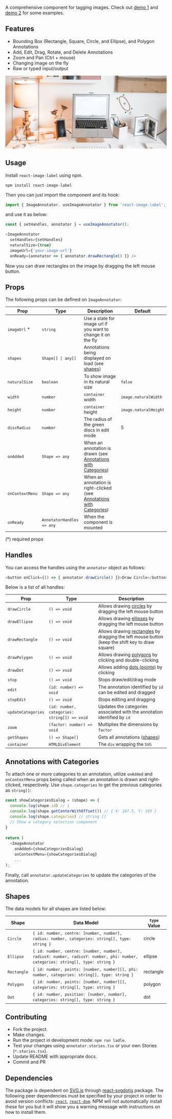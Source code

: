 A comprehensive component for tagging images. Check out [demo 1](https://f2gnwn.csb.app/) and [demo 2](https://r9mw79.csb.app/) for some examples.

## Features

- Bounding Box (Rectangle, Square, Circle, and Ellipse), and Polygon Annotations 
- Add, Edit, Drag, Rotate, and Delete Annotations
- Zoom and Pan (Ctrl + mouse)
- Changing image on the fly
- Raw or typed input/output

![Screenshot of ImageAnnotator](https://github.com/TaqBostan/content/blob/main/labeled-2.png?raw=true)

## Usage

Install `react-image-label` using npm.

```shell
npm install react-image-label
```

Then you can just import the component and its hook:

```js
import { ImageAnnotator, useImageAnnotator } from 'react-image-label';
```

and use it as below:

```js
const { setHandles, annotator } = useImageAnnotator();
```

```js
<ImageAnnotator
  setHandles={setHandles}
  naturalSize={true}
  imageUrl={'your-image-url'}
  onReady={annotator => { annotator.drawRectangle() }} />
```

Now you can draw rectangles on the image by dragging the left mouse button.

## Props

The following props can be defined on `ImageAnnotator`:

| Prop | Type | Description | Default |
|---|---|---|---|
| `imageUrl` \* | `string` | Use a state for image url if you want to change it on the fly |   |
| `shapes` | `Shape[] \| any[]` | Annotations being displayed on load (see [shapes](#shapes)) |   |
| `naturalSize` | `boolean` | To show image in its natural size | `false` |
| `width` | `number` | `container` width | `image.naturalWidth` |
| `height` | `number` | `container` height | `image.naturalHeight` |
| `discRadius` | `number` | The radius of the green discs in edit mode | 5 |
| `onAdded` | `Shape => any` | When an annotation is drawn (see [Annotations with Categories](#annotations-with-categories)) |  |
| `onContextMenu` | `Shape => any` | When an annotation is right-clicked (see [Annotations with Categories](#annotations-with-categories)) |   |
| `onReady` | `AnnotatorHandles => any` | When the component is mounted |   |

(\*) required props

## Handles

You can access the handles using the `annotator` object as follows:

```js
<button onClick={() => { annotator.drawCircle() }}>Draw Circle</button>
```

Below is a list of all handles:

| Prop | Type | Description |
|---|---|---|
| `drawCircle` | `() => void` | Allows drawing [circles](#shapes) by dragging the left mouse button |
| `drawEllipse` | `() => void` | Allows drawing [ellipses](#shapes) by dragging the left mouse button |
| `drawRectangle` | `() => void` | Allows drawing [rectangles](#shapes) by dragging the left mouse button (keep the shift key to draw square) |
| `drawPolygon` | `() => void` | Allows drawing [polygons](#shapes) by clicking and double-clicking |
| `drawDot` | `() => void` | Allows adding [dots (points)](#shapes) by clicking |
| `stop` | `() => void` | Stops draw/edit/drag mode |
| `edit` | `(id: number) => void` | The annotation identified by `id` can be edited and dragged |
| `stopEdit` | `() => void` | Stops editing and dragging |
| `updateCategories` | `(id: number, categories: string[]) => void` | Updates the categories associated with the annotation identified by `id` |
| `zoom` | `(factor: number) => void` | Multiplies the dimensions by `factor` |
| `getShapes` | `() => Shape[]` | Gets all annotations ([shapes](#shapes)) |
| `container` | `HTMLDivElement` | The `div` wrapping the `SVG` |


## Annotations with Categories

To attach one or more categories to an annotation, utilize `onAdded` and `onContextMenu` props being called when an annotation is drawn and right-clicked, respectively. Use `shape.categories` to get the previous categories as `string[]`:

```js
const showCategoriesDialog = (shape) => {
  console.log(shape.id) // 1
  console.log(shape.getCenterWithOffset()) // { X: 247.5, Y: 193 }
  console.log(shape.categories) // string []
  // Show a category selection component
}

return (
  <ImageAnnotator
    onAdded={showCategoriesDialog}
    onContextMenu={showCategoriesDialog}
    ...
);
```

Finally, call `annotator.updateCategories` to update the categories of the annotation.

## Shapes

The data models for all shapes are listed below:

| Shape | Data Model | `type` Value |
|---|---|---|
| `Circle` | `{ id: number, centre: [number, number], radius: number, categories: string[], type: string }` | circle |
| `Ellipse` | `{ id: number, centre: [number, number], radiusX: number, radiusY: number, phi: number, categories: string[], type: string }` |ellipse |
| `Rectangle` | `{ id: number, points: [number, number][], phi: number, categories: string[], type: string }` | rectangle |
| `Polygon` | `{ id: number, points: [number, number][], categories: string[], type: string }` | polygon |
| `Dot` | `{ id: number, position: [number, number], categories: string[], type: string }` | dot |

## Contributing

- Fork the project.
- Make changes.
- Run the project in development mode: `npm run ladle`.
- Test your changes using `annotator.stories.tsx` or your own Stories (`*.stories.tsx`).
- Update README with appropriate docs.
- Commit and PR

## Dependencies

The package is dependent on [SVG.js](https://svgjs.dev/docs/3.1/) through [react-svgdotjs](https://www.npmjs.com/package/react-svgdotjs) package. The following peer dependencies must be specified by your project in order to avoid version conflicts:
[`react`](https://www.npmjs.com/package/react),
[`react-dom`](https://www.npmjs.com/package/react-dom).
NPM will not automatically install these for you but it will show you a warning message with instructions on how to install them.

